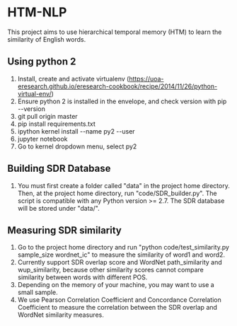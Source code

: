 # HTM-NLP
This project aims to use hierarchical temporal memory (HTM) to learn the similarity of English words.

## Using python 2
1. Install, create and activate virtualenv (https://uoa-eresearch.github.io/eresearch-cookbook/recipe/2014/11/26/python-virtual-env/)
2. Ensure python 2 is installed in the envelope, and check version with pip --version
3. git pull origin master
4. pip install requirements.txt
5. ipython kernel install --name py2 --user
6. jupyter notebook
7. Go to kernel dropdown menu, select py2

## Building SDR Database
1. You must first create a folder called "data" in the project home directory.
Then, at the project home directory, run "code/SDR_builder.py". The script is compatible
with any Python version >= 2.7. The SDR database will be stored under "data/".

## Measuring SDR similarity
1. Go to the project home directory and run "python code/test_similarity.py sample_size wordnet_ic" to measure the similarity of word1 and word2.
2. Currently support SDR overlap score and WordNet path_similarity and wup_similarity, because other similarity scores cannot compare similarity between words with different POS.
3. Depending on the memory of your machine, you may want to use a small sample.
4. We use Pearson Correlation Coefficient and Concordance Correlation Coefficient to measure the correlation between the SDR overlap and WordNet similarity measures.
